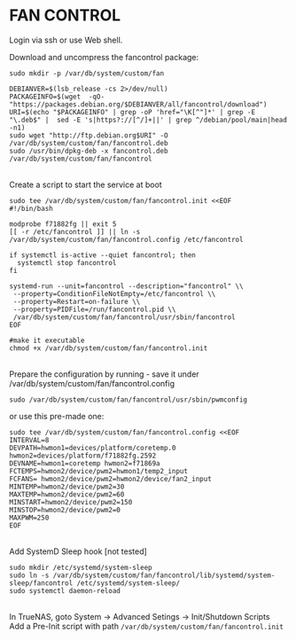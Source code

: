 # FAN CONTROL 

Login via ssh or use Web shell.

Download and uncompress the fancontrol package:

    sudo mkdir -p /var/db/system/custom/fan
   
    DEBIANVER=$(lsb_release -cs 2>/dev/null)
    PACKAGEINFO=$(wget  -qO- "https://packages.debian.org/$DEBIANVER/all/fancontrol/download")
    URI=$(echo "$PACKAGEINFO" | grep -oP 'href="\K[^"]*' | grep -E "\.deb$" |  sed -E 's|https?://[^/]+||' | grep ^/debian/pool/main|head -n1)
    sudo wget "http://ftp.debian.org$URI" -O /var/db/system/custom/fan/fancontrol.deb
    sudo /usr/bin/dpkg-deb -x fancontrol.deb /var/db/system/custom/fan/fancontrol

\
Create a script to start the service at boot

    sudo tee /var/db/system/custom/fan/fancontrol.init <<EOF
    #!/bin/bash
    
    modprobe f71882fg || exit 5
    [[ -r /etc/fancontrol ]] || ln -s /var/db/system/custom/fan/fancontrol.config /etc/fancontrol
    
    if systemctl is-active --quiet fancontrol; then
      systemctl stop fancontrol
    fi
    
    systemd-run --unit=fancontrol --description="fancontrol" \\
     --property=ConditionFileNotEmpty=/etc/fancontrol \\
     --property=Restart=on-failure \\
     --property=PIDFile=/run/fancontrol.pid \\
     /var/db/system/custom/fan/fancontrol/usr/sbin/fancontrol
    EOF

    #make it executable
    chmod +x /var/db/system/custom/fan/fancontrol.init

\
Prepare the configuration by running - save it under /var/db/system/custom/fan/fancontrol.config

    sudo /var/db/system/custom/fan/fancontrol/usr/sbin/pwmconfig

or use this pre-made one:

    sudo tee /var/db/system/custom/fan/fancontrol.config <<EOF
    INTERVAL=8
    DEVPATH=hwmon1=devices/platform/coretemp.0 hwmon2=devices/platform/f71882fg.2592
    DEVNAME=hwmon1=coretemp hwmon2=f71869a
    FCTEMPS=hwmon2/device/pwm2=hwmon1/temp2_input
    FCFANS= hwmon2/device/pwm2=hwmon2/device/fan2_input
    MINTEMP=hwmon2/device/pwm2=30
    MAXTEMP=hwmon2/device/pwm2=60
    MINSTART=hwmon2/device/pwm2=150
    MINSTOP=hwmon2/device/pwm2=0
    MAXPWM=250
    EOF

\
Add SystemD Sleep hook [not tested]

    sudo mkdir /etc/systemd/system-sleep
    sudo ln -s /var/db/system/custom/fan/fancontrol/lib/systemd/system-sleep/fancontrol /etc/systemd/system-sleep/
    sudo systemctl daemon-reload

\
In TrueNAS, goto System -> Advanced Setings -> Init/Shutdown Scripts
\
Add a Pre-Init script with path `/var/db/system/custom/fan/fancontrol.init`

